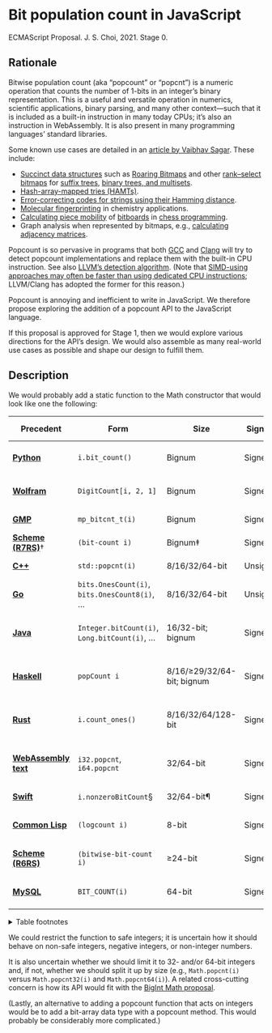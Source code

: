 # Bit population count in JavaScript
ECMAScript Proposal. J. S. Choi, 2021. Stage 0.

## Rationale

Bitwise population count (aka “popcount” or “popcnt”) is a numeric operation that
counts the number of 1-bits in an integer’s binary representation. This is a
useful and versatile operation in numerics, scientific applications, binary parsing, and many other context—such that it is included as a
built-in instruction in many today CPUs; it’s also an instruction in
WebAssembly. It is also present in many programming languages’ standard
libraries.

Some known use cases are detailed in an [article by Vaibhav Sagar][]. These
include:

* [Succinct data structures][] such as [Roaring Bitmaps][] and other
  [rank–select bitmaps][] for [suffix trees][], [binary trees, and multisets][RRR].
* [Hash-array-mapped tries (HAMTs)][HAMTs].
* [Error-correcting codes for strings using their Hamming distance][Hamming].
* [Molecular fingerprinting][] in chemistry applications.
* [Calculating piece mobility][] of [bitboards][] in [chess programming][].
* Graph analysis when represented by bitmaps, e.g., [calculating adjacency matrices][].

[article by Vaibhav Sagar]: https://vaibhavsagar.com/blog/2019/09/08/popcount/
[succinct data structures]: https://en.wikipedia.org/wiki/Succinct_data_structure
[rank–select bitmaps]: http://www.cs.cmu.edu/~./dga/papers/zhou-sea2013.pdf
[Roaring bitmaps]: https://roaringbitmap.org
[RRR]: https://archive.org/details/proceedingsofthi2002acms/page/233
[suffix trees]: https://web.archive.org/web/20110929230740/http://www.dmi.unisa.it/people/cerulli/www/WSPages/WSFiles/Abs/S3/S33_abs_Grossi.pdf
[HAMTs]: https://vaibhavsagar.com/blog/2018/07/29/hamts-from-scratch/
[Hamming]: https://en.wikipedia.org/wiki/Hamming_distance#Error_detection_and_error_correction
[molecular fingerprinting]: http://www.dalkescientific.com/writings/diary/archive/2008/06/26/fingerprint_background.html
[chess programming]: https://www.chessprogramming.org/Population_Count
[bitboards]: https://www.chessprogramming.org/Bitboards
[calculating piece mobility]: https://www.chessprogramming.org/Mobility#Mobility_with_Bitboards
[calculating adjacency matrices]: https://news.ycombinator.com/item?id=20915187

Popcount is so pervasive in programs that both [GCC][] and [Clang][] will try
to detect popcount implementations and replace them with the built-in CPU
instruction. See also [LLVM’s detection algorithm][]. (Note that [SIMD-using
approaches may often be faster than using dedicated CPU instructions][SIMD];
LLVM/Clang has adopted the former for this reason.)

[GCC]: https://godbolt.org/z/JUzmD8
[Clang]: https://godbolt.org/z/AVqMGl
[LLVM’s detection algorithm]: https://github.com/llvm-mirror/llvm/blob/f36485f7ac2a8d72ad0e0f2134c17fd365272285/lib/Transforms/Scalar/LoopIdiomRecognize.cpp#L960
[SIMD]: https://arxiv.org/pdf/1611.07612.pdf

Popcount is annoying and inefficient to write in JavaScript. We therefore
propose exploring the addition of a popcount API to the JavaScript language.

If this proposal is approved for Stage 1, then we would explore various
directions for the API’s design. We would also assemble as many real-world use
cases as possible and shape our design to fulfill them.

## Description
We would probably add a static function to the Math constructor that would look
like one the following:


| Precedent                | Form                                         | Size                       | Signed?  | Negative-int behavior             |
| ------------------------ | -------------------------------------------- | -------------------------- | -------- | --------------------------------- |
| **[Python][]**           | `i.bit_count()`                              | Bignum                     | Signed   | Input treated as absolute value   |
| **[Wolfram][]**          | `DigitCount[i, 2, 1]`                        | Bignum                     | Signed   | Input treated as absolute value   |
| **[GMP][]**              | `mp_bitcnt_t(i)`                             | Bignum                     | Signed   | Special behavior\*                |
| **[Scheme (R7RS)][]**†   | `(bit-count i)`                              | Bignum‡                    | Signed   | Two’s complement‡                 |
| **[C++][]**              | `std::popcnt(i)`                             | 8/16/32/64-bit             | Unsigned | Forbidden by static typing        |
| **[Go][]**               | `bits.OnesCount(i)`, `bits.OnesCount8(i)`, … | 8/16/32/64-bit             | Unsigned | Forbidden by static typing        |
| **[Java][]**             | `Integer.bitCount(i)`, `Long.bitCount(i)`, … | 16/32-bit; bignum          | Signed   | Two’s complement (type dependent) |
| **[Haskell][]**          | `popCount i`                                 | 8/16/≥29/32/64-bit; bignum | Signed   | Two’s complement (type dependent) |
| **[Rust][]**             | `i.count_ones()`                             | 8/16/32/64/128-bit         | Signed   | Two’s complement (type dependent) |
| **[WebAssembly text][]** | `i32.popcnt`, `i64.popcnt`                   | 32/64-bit                  | Signed   | Two’s complement (type dependent) |
| **[Swift][]**            | `i.nonzeroBitCount`§                         | 32/64-bit¶                 | Signed   | Two’s complement¶                 |
| **[Common Lisp][]**      | `(logcount i)`                               | 8-bit                      | Signed   | Two’s complement (8-bit)          |
| **[Scheme (R6RS)][]**    | `(bitwise-bit-count i)`                      | ≥24-bit                    | Signed   | Two’s complement (≥24-bit)        |
| **[MySQL][]**            | `BIT_COUNT(i)`                               | 64-bit                     | Signed   | Two’s complement (64-bit)         |

<details>

<summary>Table footnotes</summary>

\* [GMP][]’s documentation about `mp_bitcnt_t` says, “If [the argument is
negative], the number of 1s is infinite, and the return value is the largest
possible `mp_bitcnt_t`.”

† [Scheme (R7RS)][] here refers to SRFI 151, which is implemented in several
R7RS implementations, such as [in Chicken Scheme][].

‡ Scheme (R7RS) uses arbitrary-precision integers that SRFI 151 considers as
little-endian bit strings using two’s complement. This means that negative
integers are considered to contain infinite ones. Therefore, when `bit-count`
receives a negative integer, it returns its number of zeroes instead.

§ [Swift][]’s `nonzeroBitCount` property forms a trio with its
`leadingZeroBitCount` and `trailingZeroBitCount` properties.

¶ Whether Swift’s int type is either 32- or 64-bit depends on its compiler.

</details>

[C++]: https://en.cppreference.com/w/cpp/numeric/popcount
[Common Lisp]: http://www.lispworks.com/documentation/HyperSpec/Body/f_logcou.htm
[GMP]: https://gmplib.org/manual/Integer-Logic-and-Bit-Fiddling#index-mpz_005fpopcount
[Go]: https://pkg.go.dev/math/bits#OnesCount
[Haskell]: https://downloads.haskell.org/~ghc/9.2.3/docs/html/libraries/base-4.16.2.0/Data-Bits.html#v:popCount
[in Chicken Scheme]: https://wiki.call-cc.org/supported-standards
[Java]: https://docs.oracle.com/en/java/javase/18/docs/api/java.base/java/lang/Integer.html#bitCount(int)
[MySQL]: https://dev.mysql.com/doc/refman/5.7/en/bit-functions.html#function_bit-count
[Python]: https://docs.python.org/3/library/stdtypes.html#int.bit_count
[Rust]: https://doc.rust-lang.org/std/?search=count_ones
[Scheme (R6RS)]: http://www.r6rs.org/final/html/r6rs-lib/r6rs-lib-Z-H-12.html
[Scheme (R7RS)]: https://srfi.schemers.org/srfi-151/srfi-151.html
[Swift]: https://developer.apple.com/documentation/swift/int/nonzerobitcount
[WebAssembly text]: https://developer.mozilla.org/en-US/docs/webassembly/reference/numeric/population_count
[Wolfram]: https://reference.wolfram.com/language/ref/DigitCount.html

We could restrict the function to safe integers; it is uncertain how it should
behave on non-safe integers, negative integers, or non-integer numbers.

It is also uncertain whether we should limit it to 32- and/or 64-bit integers
and, if not, whether we should split it up by size (e.g., `Math.popcnt(i)`
versus `Math.popcnt32(i)` and `Math.popcnt64(i)`). A related cross-cutting
concern is how its API would fit with the [BigInt Math proposal][].

[BigInt Math proposal]: https://github.com/tc39/proposal-bigint-math

(Lastly, an alternative to adding a popcount function that acts on integers
would be to add a bit-array data type with a popcount method. This would
probably be considerably more complicated.)
